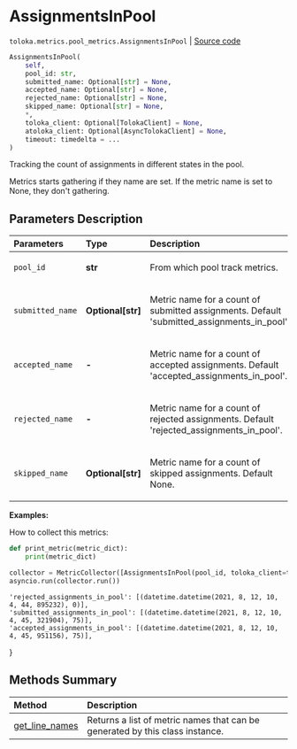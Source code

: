 # AssignmentsInPool
`toloka.metrics.pool_metrics.AssignmentsInPool` | [Source code](https://github.com/Toloka/toloka-kit/blob/v1.0.2/src/metrics/pool_metrics.py#L201)

```python
AssignmentsInPool(
    self,
    pool_id: str,
    submitted_name: Optional[str] = None,
    accepted_name: Optional[str] = None,
    rejected_name: Optional[str] = None,
    skipped_name: Optional[str] = None,
    *,
    toloka_client: Optional[TolokaClient] = None,
    atoloka_client: Optional[AsyncTolokaClient] = None,
    timeout: timedelta = ...
)
```

Tracking the count of assignments in different states in the pool.


Metrics starts gathering if they name are set. If the metric name is set to None, they don't gathering.

## Parameters Description

| Parameters | Type | Description |
| :----------| :----| :-----------|
`pool_id`|**str**|<p>From which pool track metrics.</p>
`submitted_name`|**Optional\[str\]**|<p>Metric name for a count of submitted assignments. Default &#x27;submitted_assignments_in_pool&#x27;.</p>
`accepted_name `|**-**|<p>Metric name for a count of accepted assignments. Default &#x27;accepted_assignments_in_pool&#x27;.</p>
`rejected_name `|**-**|<p>Metric name for a count of rejected assignments. Default &#x27;rejected_assignments_in_pool&#x27;.</p>
`skipped_name`|**Optional\[str\]**|<p>Metric name for a count of skipped assignments. Default None.</p>

**Examples:**

How to collect this metrics:
```python
def print_metric(metric_dict):
    print(metric_dict)

collector = MetricCollector([AssignmentsInPool(pool_id, toloka_client=toloka_client)], print_metric)
asyncio.run(collector.run())
```
    'rejected_assignments_in_pool': [(datetime.datetime(2021, 8, 12, 10, 4, 44, 895232), 0)],
    'submitted_assignments_in_pool': [(datetime.datetime(2021, 8, 12, 10, 4, 45, 321904), 75)],
    'accepted_assignments_in_pool': [(datetime.datetime(2021, 8, 12, 10, 4, 45, 951156), 75)],
}
## Methods Summary

| Method | Description |
| :------| :-----------|
[get_line_names](toloka.metrics.pool_metrics.AssignmentsInPool.get_line_names.md)| Returns a list of metric names that can be generated by this class instance.
